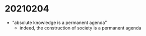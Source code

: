 # 20210204

-   &ldquo;absolute knowledge is a permanent agenda&rdquo;
    -   indeed, the construction of society is a permanent agenda

